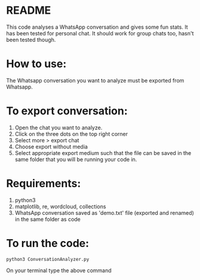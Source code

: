 # README

This code analyses a WhatsApp conversation and gives some fun stats. It has been tested for personal chat. It should work for group chats too, hasn't been tested though. 

# How to use:
The Whatsapp conversation you want to analyze must be exported from Whatsapp. 

# To export conversation:
1. Open the chat you want to analyze.
2. Click on the three dots on the top right corner
3. Select more > export chat
4. Choose export without media
5. Select appropriate export medium such that the file can be saved in the same folder that you will be running your code in. 

# Requirements:
1. python3
2. matplotlib, re, wordcloud, collections
3. WhatsApp conversation saved as 'demo.txt' file (exported and renamed) in the same folder as code

# To run the code:
	python3 ConversationAnalyzer.py
On your terminal type the above command
